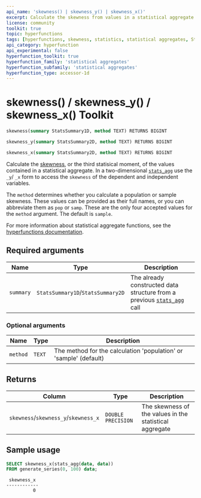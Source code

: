 ```yaml
---
api_name: 'skewness() | skewness_y() | skewness_x()'
excerpt: Calculate the skewness from values in a statistical aggregate
license: community
toolkit: true
topic: hyperfunctions
tags: [hyperfunctions, skewness, statistics, statistical aggregates, StatsSummary]
api_category: hyperfunction
api_experimental: false
hyperfunction_toolkit: true
hyperfunction_family: 'statistical aggregates'
hyperfunction_subfamily: 'statistical aggregates'
hyperfunction_type: accessor-1d
---
```


# skewness() / skewness_y() / skewness_x() <tag type="toolkit">Toolkit</tag>

```SQL
skewness(summary StatsSummary1D, method TEXT) RETURNS BIGINT
```
```SQL
skewness_y(summary StatsSummary2D, method TEXT) RETURNS BIGINT
```
```SQL
skewness_x(summary StatsSummary2D, method TEXT) RETURNS BIGINT
```

Calculate the [skewness][skewness], or the third statisical moment, of the values contained
in a statistical aggregate. In a two-dimensional [`stats_agg`][stats-agg] use the `_y`/ `_x` 
form to access the `skewness` of the dependent and independent variables. 

The `method` determines whether you calculate a population or sample skewness. 
These values can be provided as their full names, or you can abbreviate them as `pop` 
or `samp`. These are the only four accepted values for the `method` argument. The 
default is `sample`.

For more information about statistical aggregate functions, see the
[hyperfunctions documentation][hyperfunctions-stats-agg].

## Required arguments

|Name|Type|Description|
|-|-|-|
|`summary`|`StatsSummary1D`/`StatsSummary2D`|The already constructed data structure from a previous [`stats_agg`][stats-agg] call|

### Optional arguments

|Name|Type|Description|
|-|-|-|
|`method`|`TEXT`|The method for the calculation 'population' or 'sample' (default)|

## Returns

|Column|Type|Description|
|-|-|-|
|`skewness`/`skewness_y`/`skewness_x`|`DOUBLE PRECISION`|The skewness of the values in the statistical aggregate|

## Sample usage

```SQL
SELECT skewness_x(stats_agg(data, data))
FROM generate_series(0, 100) data;
```
```output
 skewness_x 
------------
          0
```


[hyperfunctions-stats-agg]: timescaledb/:currentVersion:/how-to-guides/hyperfunctions/stats-aggs/
[stats-agg]:/hyperfunctions/stats_aggs/stats_agg/
[skewness]: https://en.wikipedia.org/wiki/Skewness
